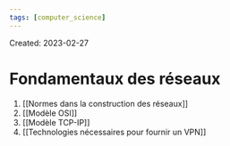```yaml
---
tags: [computer_science] 
---
```

Created: 2023-02-27

# Fondamentaux des réseaux

1. [[Normes dans la construction des réseaux]]
2. [[Modèle OSI]]
3. [[Modèle TCP-IP]]
4. [[Technologies nécessaires pour fournir un VPN]]
